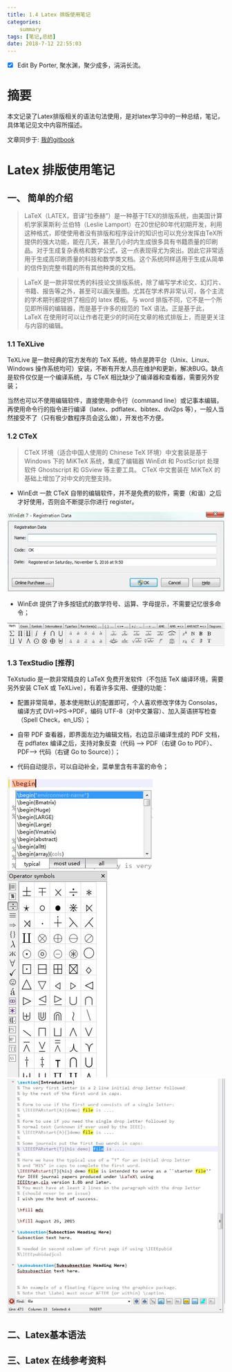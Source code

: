 ```yaml
---
title: 1.4 Latex 排版使用笔记
categories:     
    summary    
tags: [笔记,总结]
date: 2018-7-12 22:55:03
---
```


- [x] Edit By Porter, 聚水渊，聚少成多，涓涓长流。

# 摘要

本文记录了Latex排版相关的语法句法使用，是对latex学习中的一种总结，笔记，具体笔记见文中内容所描述。

文章同步于: [我的gitbook](https://porter.gitbook.io/)

<!-- more -->

# Latex 排版使用笔记

## 一、 简单的介绍

> LaTeX（LATEX，音译“拉泰赫”）是一种基于ΤΕΧ的排版系统，由美国计算机学家莱斯利·兰伯特（Leslie Lamport）在20世纪80年代初期开发，利用这种格式，即使使用者没有排版和程序设计的知识也可以充分发挥由TeX所提供的强大功能，能在几天，甚至几小时内生成很多具有书籍质量的印刷品。对于生成复杂表格和数学公式，这一点表现得尤为突出。因此它非常适用于生成高印刷质量的科技和数学类文档。这个系统同样适用于生成从简单的信件到完整书籍的所有其他种类的文档。

> LaTeX 是一款非常优秀的科技论文排版系统，除了编写学术论文、幻灯片、书籍、报告等之外，甚至可以画矢量图。尤其在学术界非常认可，各个主流的学术期刊都提供了相应的 latex 模板。与 word 排版不同，它不是一个所见即所得的编辑器，而是基于许多的规范的 TeX 语法。正是基于此，LaTeX 在使用时可以让作者花更少的时间在文章的格式排版上，而是更关注与内容的编辑。

### 1.1 TeXLive 

TeXLive 是一款经典的官方发布的 TeX 系统，特点是跨平台（Unix、Linux、Windows 操作系统均可）安装，不断有开发人员在维护和更新，解决BUG。缺点是软件仅仅是一个编译系统，与 CTeX 相比缺少了编译器和查看器，需要另外安装；

当然也可以不使用编辑软件，直接使用命令行（command line）或记事本编辑，再使用命令行的指令进行编译（latex、pdflatex、bibtex、dvi2ps 等），一般人当然接受不了（只有极少数程序员会这么做），开发也不方便。

### 1.2 CTeX

> CTeX 环境（适合中国人使用的 Chinese TeX 环境）中文套装是基于 Windows 下的 MiKTeX 系统，集成了编辑器 WinEdt 和 PostScript 处理软件 Ghostscript 和 GSview 等主要工具。 CTeX 中文套装在 MiKTeX 的基础上增加了对中文的完整支持。 

* WinEdt 一款 CTeX 自带的编辑软件，并不是免费的软件，需要（和谐）之后才好使用，否则会不断提示你进行 register。

![Latex_WinEdt](./image1/Latex_WinEdt.jpeg)

* WinEdt 提供了许多按钮式的数学符号、运算、字母提示，不需要记忆很多命令； 

![WinEdt 公式编辑](./image1/Latex_WinEdt_Formular.jpeg)

### 1.3 TexStudio [推荐]

TeXstudio 是一款非常精良的 LaTeX 免费开发软件（不包括 TeX 编译环境，需要另外安装 CTeX 或 TeXLive），有着许多实用、便捷的功能：

* 配置非常简单，基本使用默认的配置即可，个人喜欢修改字体为 Consolas，编译方式 DVI->PS->PDF，编码 UTF-8（对中文兼容）、加入英语拼写检查（Spell Check，en_US）；

* 自带 PDF 查看器，即界面左边为编辑文档，右边显示编译生成的 PDF 文档，在 pdflatex 编译之后，支持对象反查（代码 –> PDF（右键 Go to PDF）、PDF–> 代码（右键 Go to Source））；

* 代码自动提示，可以自动补全，菜单里含有丰富的命令； 

![1](./image1/Latex_TexStudio_1.jpeg)
![2](./image1/Latex_TexStudio_2.jpeg)
![3](./image1/Latex_TexStudio_3.jpeg)


## 二、Latex基本语法



## 三、Latex 在线参考资料

